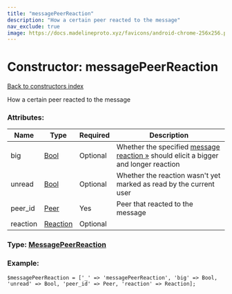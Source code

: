 ```yaml
---
title: "messagePeerReaction"
description: "How a certain peer reacted to the message"
nav_exclude: true
image: https://docs.madelineproto.xyz/favicons/android-chrome-256x256.png
---
```

# Constructor: messagePeerReaction  
[Back to constructors index](/API_docs/constructors/index.html)



How a certain peer reacted to the message

### Attributes:

| Name     |    Type       | Required | Description |
|----------|---------------|----------|-------------|
|big|[Bool](/API_docs/types/Bool.html) | Optional|Whether the specified [message reaction »](https://core.telegram.org/api/reactions) should elicit a bigger and longer reaction|
|unread|[Bool](/API_docs/types/Bool.html) | Optional|Whether the reaction wasn't yet marked as read by the current user|
|peer\_id|[Peer](/API_docs/types/Peer.html) | Yes|Peer that reacted to the message|
|reaction|[Reaction](/API_docs/types/Reaction.html) | Optional|



### Type: [MessagePeerReaction](/API_docs/types/MessagePeerReaction.html)


### Example:

```
$messagePeerReaction = ['_' => 'messagePeerReaction', 'big' => Bool, 'unread' => Bool, 'peer_id' => Peer, 'reaction' => Reaction];
```  
